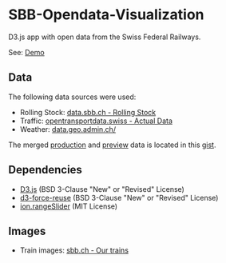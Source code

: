 # SBB-Opendata-Visualization

D3.js app with open data from the Swiss Federal Railways.

See: [Demo](https://manuelbieri.github.io/SBB-Opendata-Visualization/)

## Data
The following data sources were used:
- Rolling Stock: [data.sbb.ch - Rolling Stock](https://data.sbb.ch/explore/dataset/jahresformation/information/)
- Traffic: [opentransportdata.swiss - Actual Data](https://opentransportdata.swiss/en/dataset/istdaten)
- Weather: [data.geo.admin.ch/](https://data.geo.admin.ch/ch.meteoschweiz.klima/nbcn-tageswerte/)

The merged [production](https://gist.githubusercontent.com/manuelbieri/5a20c884020ed05e89b3426e78ae97c5/raw/7c31a08bee5c661f9e71a003ea4b56deb33432aa/sbb_data_v2.json) and [preview](https://gist.githubusercontent.com/manuelbieri/5a20c884020ed05e89b3426e78ae97c5/raw/7c31a08bee5c661f9e71a003ea4b56deb33432aa/sbb_data_preview.json) data is located in this [gist](https://gist.github.com/manuelbieri/5a20c884020ed05e89b3426e78ae97c5).

## Dependencies
- [D3.js](https://github.com/d3/d3) (BSD 3-Clause "New" or "Revised" License)
- [d3-force-reuse](https://github.com/twosixlabs/d3-force-reuse) (BSD 3-Clause "New" or "Revised" License)
- [ion.rangeSlider](https://github.com/IonDen/ion.rangeSlider) (MIT License)

## Images
- Train images: [sbb.ch - Our trains](https://www.sbb.ch/de/bahnhof-services/waehrend-der-reise/unsere-zuege.html)